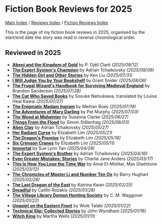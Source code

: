 # Fiction Book Reviews for 2025

[Main Index](../../../README.md) / [Reviews Index](../../README.md) / [Fiction Reviews Index](../README.md)

This is the page of my fiction book reviews in 2025, organised by the start/end date the story was read in reverse chronological order.

## Reviewed in 2025

- [**Abeni and the Kingdom of Gold**](20250912-AbeniKingdomGold.md) by P. Djèlí Clark *(2025/09/12)*
- [**The Expert System's Champion**](20250909-ExpertSystemChampion.md) by Adrian Tchaikovsky *(2025/09/09)*
- [**The Hidden Girl and Other Stories**](20250731-HiddenGirlOtherStories.md) by Ken Liu *(2025/07/31)*
- [**I Will Judge You by Your Bookshelf**](20250806-JudgeYouBookshelf.md) by Grant Snider *(2025/08/06)*
- [**The Frugal Wizard's Handbook for Surviving Medieval England**](20250728-FrugalWizardHandbook.md) by Brandon Sanderson *(2025/07/28)*
- [**The Cat Who Saved Books**](20250727-CatSavedBooks.md) by Sosuke Natsukawa, translated by Louise Heal Kawai *(2025/07/27)*
- [**The Enigmatic Madam Ingram**](20250719-EnigmaticMadamIngram.md) by Meihan Boey *(2025/07/19)*
- [**The Adventures of Mary Darling**](20250703-AdventuresMaryDarling.md) by Pat Murphy *(2025/07/03)*
- [**The Wood at Midwinter**](20250627-WoodMidwinter.md) by Susanna Clarke *(2025/06/27)*
- [**Things From the Flood**](20250603-ThingsFlood.md) by Simon Stålenhag *(2025/06/03)*
- [**Alien Clay**](20250527-AlienClay.md) by Adrian Tchaikovsky *(2025/05/27)*
- [**Her Radiant Curse**](20250521-HerRadiantCurse.md) by Elizabeth Lim *(2025/05/21)*
- [**The Dragon's Promise**](20250516-DragonsPromise.md) by Elizabeth Lim *(2025/05/16)*
- [**Six Crimson Cranes**](20250511-SixCrimsonCranes.md) by Elizabeth Lim *(2025/05/11)*
- [**Immortal**](20250429-Immortal.md) by Sue Lynn Tan *(2025/04/29)*
- [**The Expert System's Brother**](20250416-ExpertSystemBrother.md) by Adrian Tchaikovsky *(2025/04/16)*
- [**Even Greater Mistakes: Stories**](20250317-EvenGreaterMistakes.md) by Charlie Jane Anders *(2025/03/17)*
- [**This Is How You Lose the Time War**](20250312-HowLoseTimeWar.md) by Amal El-Mohtar, Max Gladstone *(2025/03/12)*
- [**The Chronicles of Master Li and Number Ten Ox**](20250228-ChroniclesMasterLiNumberTenOx.md) by Barry Hughart *(2025/02/28)*
- [**The Last Dragon of the East**](20250225-LastDragonEast.md) by Katrina Kwan *(2025/02/25)*
- [**Dreadful**](20250128-Dreadful.md) by Caitlin Rozakis *(2025/01/28)*
- [**The Village Library Demon Hunting Society**](20250122-VillageLibraryDemonHuntingSociety.md) by C. M. Waggoner *(2025/01/22)*
- [**Unquiet on the Eastern Front**](20250122-UnquietEasternFront.md) by Wole Talabi *(2025/01/22)*
- [**Technical Slip: Collected Stories**](20250116-TechnicalSlip.md) by John Wyndham *(2025/01/16)*
- [**Witch King**](20250111-WitchKing.md) by Martha Wells *(2025/01/11)*
